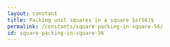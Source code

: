 ```yaml
---
layout: constant
title: Packing unit squares in a square $s(56)$
permalink: /constants/square-packing-in-square-56/
id: square-packing-in-square-56
---
```

